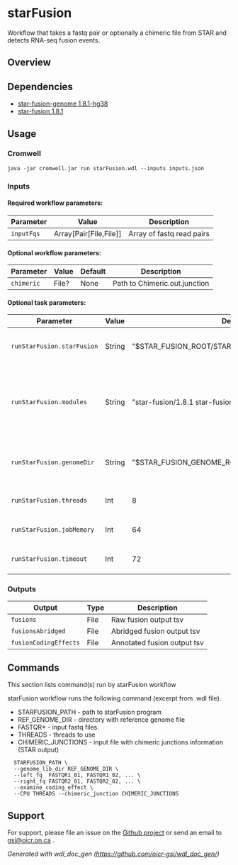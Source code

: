 # starFusion

Workflow that takes a fastq pair or optionally a chimeric file from STAR and detects RNA-seq fusion events.

## Overview

## Dependencies

* [star-fusion-genome 1.8.1-hg38](https://data.broadinstitute.org/Trinity/CTAT_RESOURCE_LIB/__genome_libs_StarFv1.8)
* [star-fusion 1.8.1](https://github.com/STAR-Fusion/STAR-Fusion/wiki)


## Usage

### Cromwell
```
java -jar cromwell.jar run starFusion.wdl --inputs inputs.json
```

### Inputs

#### Required workflow parameters:
Parameter|Value|Description
---|---|---
`inputFqs`|Array[Pair[File,File]]|Array of fastq read pairs


#### Optional workflow parameters:
Parameter|Value|Default|Description
---|---|---|---
`chimeric`|File?|None|Path to Chimeric.out.junction


#### Optional task parameters:
Parameter|Value|Default|Description
---|---|---|---
`runStarFusion.starFusion`|String|"$STAR_FUSION_ROOT/STAR-Fusion"|Name of the STAR-Fusion binary
`runStarFusion.modules`|String|"star-fusion/1.8.1 star-fusion-genome/1.8.1-hg38"|Names and versions of STAR-Fusion and STAR-Fusion genome to load
`runStarFusion.genomeDir`|String|"$STAR_FUSION_GENOME_ROOT/ctat_genome_lib_build_dir"|Path to the STAR-Fusion genome directory
`runStarFusion.threads`|Int|8|Requested CPU threads
`runStarFusion.jobMemory`|Int|64|Memory allocated for this job
`runStarFusion.timeout`|Int|72|Hours before task timeout


### Outputs

Output | Type | Description
---|---|---
`fusions`|File|Raw fusion output tsv
`fusionsAbridged`|File|Abridged fusion output tsv
`fusionCodingEffects`|File|Annotated fusion output tsv

## Commands

This section lists command(s) run by starFusion workflow

starFusion workflow runs the following command (excerpt from .wdl file). 

 * STARFUSION_PATH  - path to starFusion program
 * REF_GENOME_DIR   - directory with reference genome file
 * FASTQR* - input fastq files.
 * THREADS - threads to use
 * CHIMERIC_JUNCTIONS - input file with chimeric junctions information (STAR output)

```
  STARFUSION_PATH \
  --genome_lib_dir REF_GENOME_DIR \
  --left_fq  FASTQR1_01, FASTQR1_02, ... \
  --right_fq FASTQR2_01, FASTQR2_02, ... \
  --examine_coding_effect \
  --CPU THREADS --chimeric_junction CHIMERIC_JUNCTIONS
```

## Support

For support, please file an issue on the [Github project](https://github.com/oicr-gsi) or send an email to gsi@oicr.on.ca .

_Generated with wdl_doc_gen (https://github.com/oicr-gsi/wdl_doc_gen/)_
